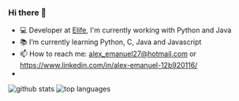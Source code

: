 ### Hi there 👋

- :computer: Developer at [Elife](https://elife.com.br/), I'm currently working with Python and Java
- :books: I’m currently learning Python, C, Java and Javascript
- 📫 How to reach me: alex_emanuel27@hotmail.com or https://www.linkedin.com/in/alex-emanuel-12b920116/
- 

![github stats](https://github-readme-stats.vercel.app/api?username=alexsouza27&show_icons=true&hide_title=true&compact=true)
![top languages](https://github-readme-stats.vercel.app/api/top-langs/?username=alexsouza27&compact=true)


<!--
**alexsouza27/alexsouza27** is a ✨ _special_ ✨ repository because its `README.md` (this file) appears on your GitHub profile.



Here are some ideas to get you started:

- 🔭 I’m currently working on ...

- 👯 I’m looking to collaborate on ...
- 🤔 I’m looking for help with ...
- 💬 Ask me about ...

- 😄 Pronouns: ...
- ⚡ Fun fact: ...
-->
